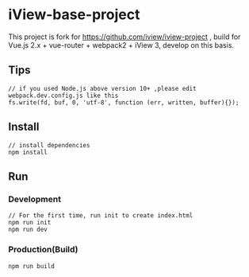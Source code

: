 # iView-base-project

This project is fork for https://github.com/iview/iview-project , build for Vue.js 2.x + vue-router + webpack2 + iView 3, develop on this basis.

## Tips
```bush
// if you used Node.js above version 10+ ,please edit webpack.dev.config.js like this
fs.write(fd, buf, 0, 'utf-8', function (err, written, buffer){});
```

## Install
```bush
// install dependencies
npm install
```
## Run
### Development
```bush
// For the first time, run init to create index.html
npm run init
npm run dev
```
### Production(Build)
```bush
npm run build
```
